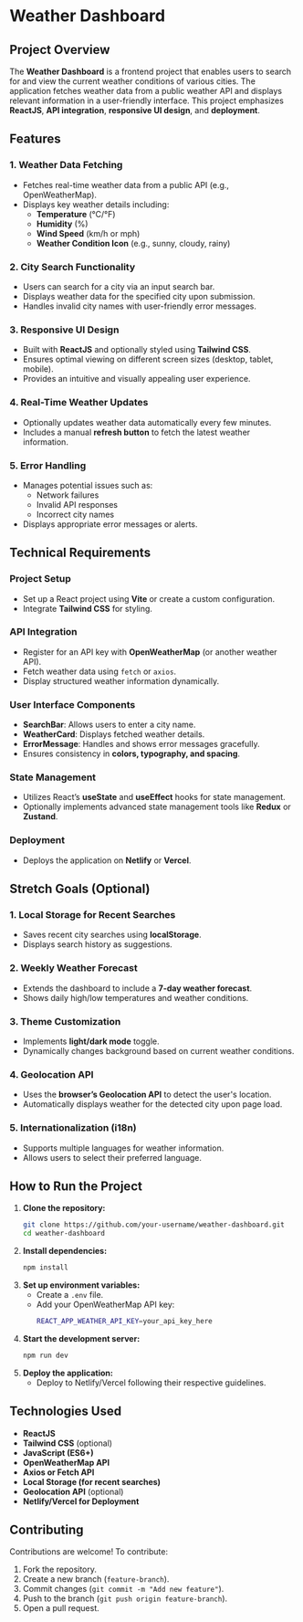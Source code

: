 # Weather Dashboard

## Project Overview
The **Weather Dashboard** is a frontend project that enables users to search for and view the current weather conditions of various cities. The application fetches weather data from a public weather API and displays relevant information in a user-friendly interface. This project emphasizes **ReactJS**, **API integration**, **responsive UI design**, and **deployment**.

## Features
### 1. Weather Data Fetching
- Fetches real-time weather data from a public API (e.g., OpenWeatherMap).
- Displays key weather details including:
  - **Temperature** (°C/°F)
  - **Humidity** (%)
  - **Wind Speed** (km/h or mph)
  - **Weather Condition Icon** (e.g., sunny, cloudy, rainy)

### 2. City Search Functionality
- Users can search for a city via an input search bar.
- Displays weather data for the specified city upon submission.
- Handles invalid city names with user-friendly error messages.

### 3. Responsive UI Design
- Built with **ReactJS** and optionally styled using **Tailwind CSS**.
- Ensures optimal viewing on different screen sizes (desktop, tablet, mobile).
- Provides an intuitive and visually appealing user experience.

### 4. Real-Time Weather Updates
- Optionally updates weather data automatically every few minutes.
- Includes a manual **refresh button** to fetch the latest weather information.

### 5. Error Handling
- Manages potential issues such as:
  - Network failures
  - Invalid API responses
  - Incorrect city names
- Displays appropriate error messages or alerts.

## Technical Requirements
### Project Setup
- Set up a React project using **Vite** or create a custom configuration.
- Integrate **Tailwind CSS** for styling.

### API Integration
- Register for an API key with **OpenWeatherMap** (or another weather API).
- Fetch weather data using `fetch` or `axios`.
- Display structured weather information dynamically.

### User Interface Components
- **SearchBar**: Allows users to enter a city name.
- **WeatherCard**: Displays fetched weather details.
- **ErrorMessage**: Handles and shows error messages gracefully.
- Ensures consistency in **colors, typography, and spacing**.

### State Management
- Utilizes React’s **useState** and **useEffect** hooks for state management.
- Optionally implements advanced state management tools like **Redux** or **Zustand**.

### Deployment
- Deploys the application on **Netlify** or **Vercel**.

## Stretch Goals (Optional)
### 1. Local Storage for Recent Searches
- Saves recent city searches using **localStorage**.
- Displays search history as suggestions.

### 2. Weekly Weather Forecast
- Extends the dashboard to include a **7-day weather forecast**.
- Shows daily high/low temperatures and weather conditions.

### 3. Theme Customization
- Implements **light/dark mode** toggle.
- Dynamically changes background based on current weather conditions.

### 4. Geolocation API
- Uses the **browser’s Geolocation API** to detect the user's location.
- Automatically displays weather for the detected city upon page load.

### 5. Internationalization (i18n)
- Supports multiple languages for weather information.
- Allows users to select their preferred language.

## How to Run the Project
1. **Clone the repository:**
   ```sh
   git clone https://github.com/your-username/weather-dashboard.git
   cd weather-dashboard
   ```
2. **Install dependencies:**
   ```sh
   npm install
   ```
3. **Set up environment variables:**
   - Create a `.env` file.
   - Add your OpenWeatherMap API key:
     ```sh
     REACT_APP_WEATHER_API_KEY=your_api_key_here
     ```
4. **Start the development server:**
   ```sh
   npm run dev
   ```
5. **Deploy the application:**
   - Deploy to Netlify/Vercel following their respective guidelines.

## Technologies Used
- **ReactJS**
- **Tailwind CSS** (optional)
- **JavaScript (ES6+)**
- **OpenWeatherMap API**
- **Axios or Fetch API**
- **Local Storage (for recent searches)**
- **Geolocation API** (optional)
- **Netlify/Vercel for Deployment**

## Contributing
Contributions are welcome! To contribute:
1. Fork the repository.
2. Create a new branch (`feature-branch`).
3. Commit changes (`git commit -m "Add new feature"`).
4. Push to the branch (`git push origin feature-branch`).
5. Open a pull request.


